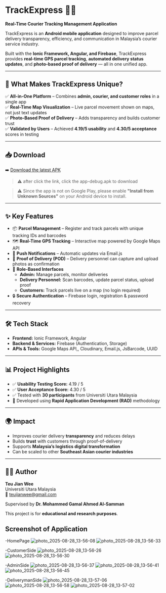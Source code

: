 # TrackExpress 🚚📍  
**Real-Time Courier Tracking Management Application**  

TrackExpress is an **Android mobile application** designed to improve parcel delivery transparency, efficiency, and communication in Malaysia’s courier service industry.  

Built with the **Ionic Framework, Angular, and Firebase**, TrackExpress provides **real-time GPS parcel tracking**, **automated delivery status updates**, and **photo-based proof of delivery** — all in one unified app.  

---

## 🌟 What Makes TrackExpress Unique?  

✅ **All-in-One Platform** – Combines **admin, courier, and customer roles** in a single app  
✅ **Real-Time Map Visualization** – Live parcel movement shown on maps, not just text updates  
✅ **Photo-Based Proof of Delivery** – Adds transparency and builds customer trust   
✅ **Validated by Users** – Achieved **4.19/5 usability** and **4.30/5 acceptance** scores in testing  

---

## 📥 Download  

➡️ [Download the latest APK](https://github.com/jwteu/TrackExpress-FYP-CourierTrackingManagementApplication/releases/tag/v1.0.0)  
> ⚠️ after click the link, click the app-debug.apk to download

> ⚠️ Since the app is not on Google Play, please enable **"Install from Unknown Sources"** on your Android device to install.  

---

## ✨ Key Features  

- 📦 **Parcel Management** – Register and track parcels with unique tracking IDs and barcodes  
- 🗺️ **Real-Time GPS Tracking** – Interactive map powered by Google Maps API  
- 🔔 **Push Notifications** – Automatic updates via Email.js  
- 📸 **Proof of Delivery (POD)** – Delivery personnel can capture and upload photos as confirmation  
- 👥 **Role-Based Interfaces**  
  - **Admin:** Manage parcels, monitor deliveries  
  - **Delivery Personnel:** Scan barcodes, update parcel status, upload proof  
  - **Customers:** Track parcels live on a map (no login required)  
- 🔒 **Secure Authentication** – Firebase login, registration & password recovery  

---

## 🛠️ Tech Stack  

- **Frontend:** Ionic Framework, Angular  
- **Backend & Services:** Firebase (Authentication, Storage)  
- **APIs & Tools:** Google Maps API,, Cloudinary, Email.js, JsBarcode, UUID  

---

## 📊 Project Highlights  

- ✅ **Usability Testing Score:** 4.19 / 5  
- ✅ **User Acceptance Score:** 4.30 / 5  
- ✅ Tested with **30 participants** from Universiti Utara Malaysia  
- 🎯 Developed using **Rapid Application Development (RAD)** methodology  

---

## 🌍 Impact  

- Improves courier delivery **transparency** and reduces delays  
- Builds **trust** with customers through proof-of-delivery  
- Supports **Malaysia’s logistics digital transformation**  
- Can be scaled to other **Southeast Asian courier industries**  

---

## 👨‍💻 Author  

**Teu Jian Wee**  
Universiti Utara Malaysia  
📧 teujianwee@gmail.com  

Supervised by **Dr. Mohammed Gamal Ahmed Al-Samman**  

This project is for **educational and research purposes**.  
 

## Screenshot of Application
-HomePage
![photo_2025-08-28_13-56-08](https://github.com/user-attachments/assets/6fcccece-b6f0-4fa2-8ccc-0dbd2e5cfa7e)
![photo_2025-08-28_13-56-33](https://github.com/user-attachments/assets/a8dda40e-5c80-451d-bc3a-0a0948aa5440)


-CustomerSide
![photo_2025-08-28_13-56-26](https://github.com/user-attachments/assets/c19c3557-cfb9-4222-808f-acfdaac4b5f7)
![photo_2025-08-28_13-56-30](https://github.com/user-attachments/assets/86aeed9e-e17b-4d69-a7e2-0d975c53e285)


-AdminSide
![photo_2025-08-28_13-56-37](https://github.com/user-attachments/assets/60e4707e-2a82-4aa4-95b9-ff8933d7aa34)
![photo_2025-08-28_13-56-41](https://github.com/user-attachments/assets/9844d9c4-a8a1-44db-9d49-d2eb5d960e9d)
![photo_2025-08-28_13-56-45](https://github.com/user-attachments/assets/7c835be3-f93f-4fe7-98c9-f05694cc6486)



-DeliverymanSide
![photo_2025-08-28_13-57-06](https://github.com/user-attachments/assets/18dfa57b-effd-4a50-82d4-8a151391fd2b)
![photo_2025-08-28_13-56-58](https://github.com/user-attachments/assets/a8e26af2-38a5-404d-94c6-cd5feedacae6)
![photo_2025-08-28_13-57-02](https://github.com/user-attachments/assets/abaddb2f-235e-4def-b4f2-f8d90ce86e0f)
